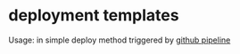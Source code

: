 # deployment templates

Usage: in simple deploy method triggered by [github pipeline](../../.github/workflows/deploy_demo.yml)
